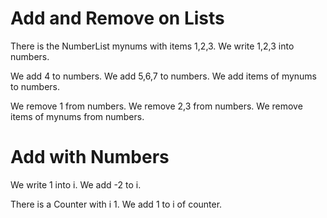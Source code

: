 # Add and Remove on Lists

There is the NumberList mynums with items 1,2,3.
We write 1,2,3 into numbers.

We add 4 to numbers.
We add 5,6,7 to numbers.
We add items of mynums to numbers.

We remove 1 from numbers.
We remove 2,3 from numbers.
We remove items of mynums from numbers.

# Add with Numbers

We write 1 into i.
We add -2 to i.

There is a Counter with i 1.
We add 1 to i of counter.
